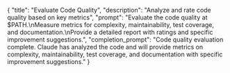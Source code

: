 {
"title": "Evaluate Code Quality",
"description": "Analyze and rate code quality based on key metrics",
"prompt": "Evaluate the code quality at $PATH.\nMeasure metrics for complexity, maintainability, test coverage, and documentation.\nProvide a detailed report with ratings and specific improvement suggestions.",
"completion_prompt": "Code quality evaluation complete. Claude has analyzed the code and will provide metrics on complexity, maintainability, test coverage, and documentation with specific improvement suggestions."
}

